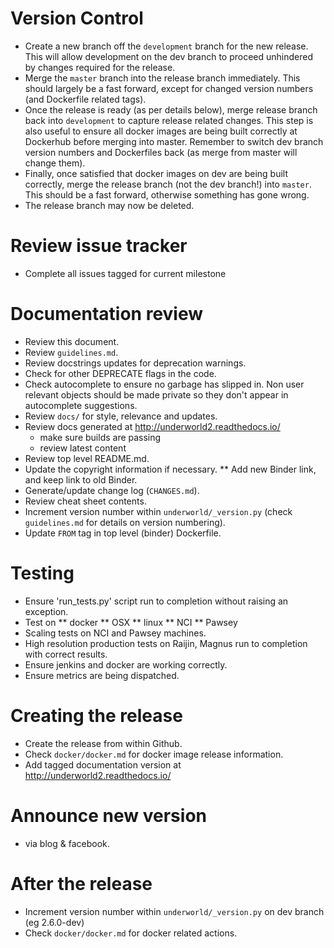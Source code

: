 Version Control
===============
* Create a new branch off the `development` branch for the new release. This will
  allow development on the dev branch to proceed unhindered by changes required
  for the release.
* Merge the `master` branch into the release branch immediately. This should 
  largely be a fast forward, except for changed version numbers (and Dockerfile
  related tags).
* Once the release is ready (as per details below), merge release branch back 
  into `development` to capture release related changes. This step is also useful
  to ensure all docker images are being built correctly at Dockerhub before
  merging into master. Remember to switch dev branch version numbers and 
  Dockerfiles back (as merge from master will change them). 
* Finally, once satisfied that docker images on dev are being built correctly, 
  merge the release branch (not the dev branch!) into `master`. This should be a 
  fast forward, otherwise something has gone wrong.
* The release branch may now be deleted.    

Review issue tracker 
====================
* Complete all issues tagged for current milestone 

Documentation review 
====================
* Review this document.
* Review `guidelines.md`.
* Review docstrings updates for deprecation warnings.
* Check for other DEPRECATE flags in the code.
* Check autocomplete to ensure no garbage has slipped in. Non
   user relevant objects should be made private so they don't appear in
   autocomplete suggestions.
* Review ``docs/`` for style, relevance and updates.
* Review docs generated at http://underworld2.readthedocs.io/
	- make sure builds are passing
	- review latest content
* Review top level README.md.
* Update the copyright information if necessary.
** Add new Binder link, and keep link to old Binder.
* Generate/update change log (`CHANGES.md`).
* Review cheat sheet contents.
* Increment version number within ``underworld/_version.py``
  (check `guidelines.md` for details on version numbering).
* Update `FROM` tag in top level (binder) Dockerfile.

Testing
=======
* Ensure 'run_tests.py' script run to completion without raising an exception.
* Test on
** docker
** OSX
** linux
** NCI
** Pawsey
* Scaling tests on NCI and Pawsey machines.
* High resolution production tests on Raijin, Magnus run to completion with 
  correct results.
* Ensure jenkins and docker are working correctly.
* Ensure metrics are being dispatched.

Creating the release
====================
* Create the release from within Github.
* Check `docker/docker.md` for docker image release information.
* Add tagged documentation version at http://underworld2.readthedocs.io/  

Announce new version
====================
* via blog & facebook.

After the release
============
* Increment version number within ``underworld/_version.py`` on dev branch (eg 2.6.0-dev)
* Check `docker/docker.md` for docker related actions.


